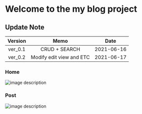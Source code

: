 # Welcome to the my blog project

## Update Note
|Version|Memo|Date|
|:--:|:--:|:--:|
|ver_0.1|CRUD + SEARCH|2021-06-16|
|ver_0.2|Modify edit view and ETC|2021-06-17|

### Home
![image description](https://1.bp.blogspot.com/-4mtyMgiqNAM/YMsQHSuucrI/AAAAAAAABKA/6sck2Coxs_otmjgONmYundVEI2MY2Lm-wCLcBGAsYHQ/w400-h183/home.png)

### Post
![image description](https://1.bp.blogspot.com/-WzrytD1bq6Y/YMsQHa3w9bI/AAAAAAAABKE/aouCob6JELcS0pI6y3mXM6Nel5HuIWxUACLcBGAsYHQ/w400-h183/post.png)